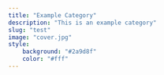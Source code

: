 ```yaml
---
title: "Example Category"
description: "This is an example category"
slug: "test"
image: "cover.jpg"
style:
    background: "#2a9d8f"
    color: "#fff"
---
```

